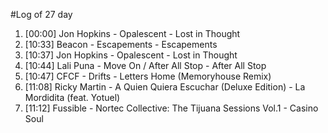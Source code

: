 #Log of 27 day

1. [00:00] Jon Hopkins - Opalescent - Lost in Thought
1. [10:33] Beacon - Escapements - Escapements
1. [10:37] Jon Hopkins - Opalescent - Lost in Thought
1. [10:44] Lali Puna - Move On / After All Stop - After All Stop
1. [10:47] CFCF - Drifts - Letters Home (Memoryhouse Remix)
1. [11:08] Ricky Martin - A Quien Quiera Escuchar (Deluxe Edition) - La Mordidita (feat. Yotuel)
1. [11:12] Fussible - Nortec Collective: The Tijuana Sessions Vol.1 - Casino Soul
